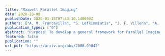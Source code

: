 ```yaml
---
title: "Maxwell Parallel Imaging"
date: 2020-20-08
publishDate: 2020-01-15T07:43:10.140690Z
authors: ["A. M. Francavilla", "S. Lefkimmiatis", "J. F. Villena", "A. G. Polimeridis"]
publication_types: ["0"]
abstract: "Purpose: To develop a general framework for Parallel Imaging (PI) with the use of Maxwell regularization for the estimation of the sensitivity maps (SMs) and constrained optimization for the parameter-free image reconstruction. Theory and Methods: Certain characteristics of both the SMs and the images are routinely used to regularize the otherwise ill-posed optimization-based joint reconstruction from highly accelerated PI data. In this paper we rely on a fundamental property of SMs--they are solutions of Maxwell equations-- we construct the subspace of all possible SM distributions supported in a given field-of-view, and we promote solutions of SMs that belong in this subspace. In addition, we propose a constrained optimization scheme for the image reconstruction, as a second step, once an accurate estimation of the SMs is available. The resulting method, dubbed Maxwell Parallel Imaging (MPI), works seamlessly for arbitrary sequences (both 2D and 3D) with any trajectory and minimal calibration signals. Results: The effectiveness of MPI is illustrated for a wide range of datasets with various undersampling schemes, including radial, variable-density Poisson-disc, and Cartesian, and is compared against the state-of-the-art PI methods. Finally, we include some numerical experiments that demonstrate the memory footprint reduction of the constructed Maxwell basis with the help of tensor decomposition, thus allowing the use of MPI for full 3D image reconstructions. Conclusions: The MPI framework provides a physics-inspired optimization method for the accurate and efficient image reconstruction from arbitrary accelerated scans."
featured: false
publication: ""
url_pdf: "https://arxiv.org/abs/2008.09042"
---
```


